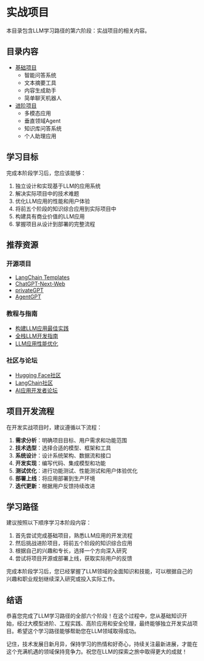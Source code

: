 # 实战项目

本目录包含LLM学习路径的第六阶段：实战项目的相关内容。

## 目录内容

- [基础项目](./01_基础项目.md)
  - 智能问答系统
  - 文本摘要工具
  - 内容生成助手
  - 简单聊天机器人
- [进阶项目](./02_进阶项目.md)
  - 多模态应用
  - 垂直领域Agent
  - 知识库问答系统
  - 个人助理应用

## 学习目标

完成本阶段学习后，您应该能够：

1. 独立设计和实现基于LLM的应用系统
2. 解决实际项目中的技术难题
3. 优化LLM应用的性能和用户体验
4. 将前五个阶段的知识综合应用到实际项目中
5. 构建具有商业价值的LLM应用
6. 掌握项目从设计到部署的完整流程

## 推荐资源

### 开源项目
- [LangChain Templates](https://github.com/langchain-ai/langchain/tree/master/templates)
- [ChatGPT-Next-Web](https://github.com/Yidadaa/ChatGPT-Next-Web)
- [privateGPT](https://github.com/imartinez/privateGPT)
- [AgentGPT](https://github.com/reworkd/AgentGPT)

### 教程与指南
- [构建LLM应用最佳实践](https://www.deeplearning.ai/short-courses/building-applications-with-vector-databases/)
- [全栈LLM开发指南](https://fullstackdeeplearning.com/llm-bootcamp/)
- [LLM应用性能优化](https://www.bilibili.com/video/BV1Pu411J7RK/)

### 社区与论坛
- [Hugging Face社区](https://huggingface.co/spaces)
- [LangChain社区](https://python.langchain.com/docs/community)
- [AI应用开发者论坛](https://community.openai.com/)

## 项目开发流程

在开发实战项目时，建议遵循以下流程：

1. **需求分析**：明确项目目标、用户需求和功能范围
2. **技术选型**：选择合适的模型、框架和工具
3. **系统设计**：设计系统架构、数据流和接口
4. **开发实现**：编写代码、集成模型和功能
5. **测试优化**：进行功能测试、性能测试和用户体验优化
6. **部署上线**：将应用部署到生产环境
7. **迭代更新**：根据用户反馈持续改进

## 学习路径

建议按照以下顺序学习本阶段内容：

1. 首先尝试完成基础项目，熟悉LLM应用的开发流程
2. 然后挑战进阶项目，将前五个阶段的知识综合应用
3. 根据自己的兴趣和专长，选择一个方向深入研究
4. 尝试将项目开源或部署上线，获取实际用户的反馈

完成本阶段学习后，您已经掌握了LLM领域的全面知识和技能，可以根据自己的兴趣和职业规划继续深入研究或投入实际工作。

## 结语

恭喜您完成了LLM学习路径的全部六个阶段！在这个过程中，您从基础知识开始，经过大模型进阶、工程实践、高阶应用和安全伦理，最终能够独立开发实战项目。希望这个学习路径能够帮助您在LLM领域取得成功。

记住，技术发展日新月异，保持学习的热情和好奇心，持续关注最新进展，才能在这个充满机遇的领域保持竞争力。祝您在LLM的探索之旅中取得更大的成就！ 